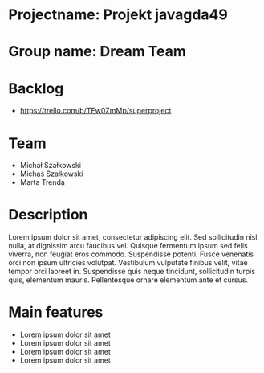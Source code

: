 # Projectname: Projekt javagda49

# Group name: Dream Team

# Backlog
- https://trello.com/b/TFw0ZmMp/superproject

# Team
- Michał Szałkowski
- Michaś Szałkowski
- Marta Trenda

# Description
Lorem ipsum dolor sit amet, consectetur adipiscing elit. Sed sollicitudin nisl nulla, at dignissim arcu faucibus vel. Quisque fermentum ipsum sed felis viverra, non feugiat eros commodo. Suspendisse potenti. Fusce venenatis orci non ipsum ultricies volutpat. Vestibulum vulputate finibus velit, vitae tempor orci laoreet in. Suspendisse quis neque tincidunt, sollicitudin turpis quis, elementum mauris. Pellentesque ornare elementum ante et cursus. 

# Main features
- Lorem ipsum dolor sit amet
- Lorem ipsum dolor sit amet
- Lorem ipsum dolor sit amet
- Lorem ipsum dolor sit amet
